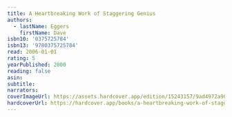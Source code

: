 ```yaml
---
title: A Heartbreaking Work of Staggering Genius
authors:
  - lastName: Eggers
    firstName: Dave
isbn10: '0375725784'
isbn13: '9780375725784'
read: 2006-01-01
rating: 5
yearPublished: 2000
reading: false
asin:
subtitle:
narrators:
coverImageUrl: https://assets.hardcover.app/edition/15243157/9ad4972a90ddd4c883bae2d460609357528db9d8.jpeg
hardcoverUrl: https://hardcover.app/books/a-heartbreaking-work-of-staggering-genius/editions/15243157
---
```

